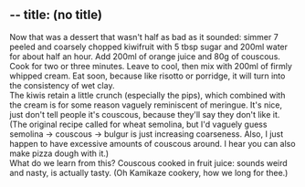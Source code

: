 --
title: (no title)
--
<p>Now that was a dessert that wasn't half as bad as it sounded: simmer 7 peeled and coarsely chopped kiwifruit with 5 tbsp sugar and 200ml water for about half an hour. Add 200ml of orange juice and 80g of couscous. Cook for two or three minutes. Leave to cool, then mix with 200ml of firmly whipped cream. Eat soon, because like risotto or porridge, it will turn into the consistency of wet clay.
<br/>
The kiwis retain a little crunch (especially the pips), which combined with the cream is for some reason vaguely reminiscent of meringue. It's nice, just don't tell people it's couscous, because they'll say they don't like it. (The original recipe called for wheat semolina, but I'd vaguely guess semolina -> couscous -> bulgur is just increasing coarseness. Also, I just happen to have excessive amounts of couscous around. I hear you can also make pizza dough with it.)
<br/>
What do we learn from this? Couscous cooked in fruit juice: sounds weird and nasty, is actually tasty. (Oh Kamikaze cookery, how we long for thee.)</p>
